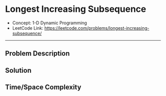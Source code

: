# Longest Increasing Subsequence

- Concept: 1-D Dynamic Programming
- LeetCode Link: https://leetcode.com/problems/longest-increasing-subsequence/

---

## Problem Description

## Solution

## Time/Space Complexity


